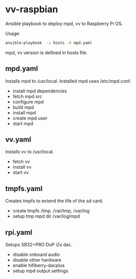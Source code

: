 # vv-raspbian

Ansible playbook to deploy mpd, vv to Raspberry Pi OS.

Usage:
```sh
ansible-playbook  -i hosts -K mpd.yaml
```

mpd, vv version is defined in hosts file.

## mpd.yaml

Installs mpd to /usr/local.
Installed mpd uses /etc/mpd.conf.

* install mpd dependencies
* fetch mpd src
* configure mpd
* build mpd
* install mpd
* create mpd user
* start mpd

## vv.yaml

Installs vv to /usr/local.

* fetch vv
* install vv
* start vv

## tmpfs.yaml

Creates tmpfs to extend the life of the sd card.

* create tmpfs /tmp, /var/tmp, /var/log
* setup tmp mpd dir /var/log/mpd


## rpi.yaml

Setups SB32+PRO DoP i2s dac.

* disable onboard audio
* disable other hardware
* enable hifiberry-dacplus
* setup mpd output settings

